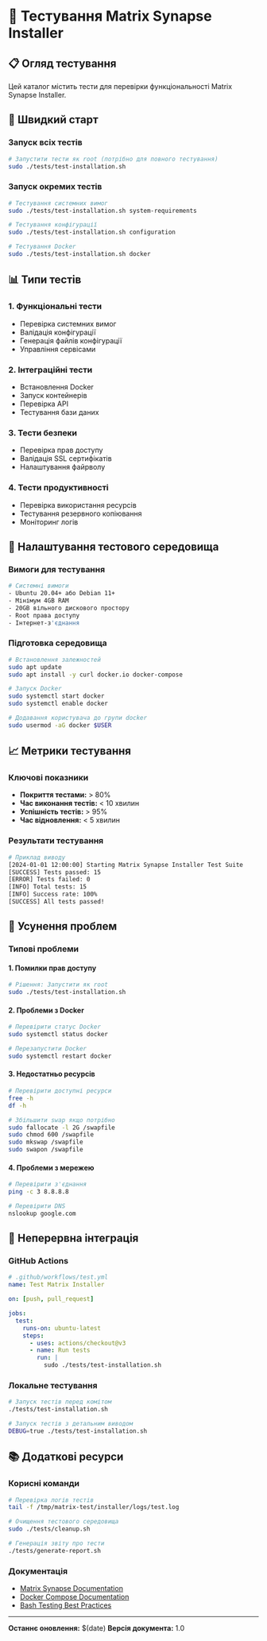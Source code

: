 # 🧪 Тестування Matrix Synapse Installer

## 📋 Огляд тестування

Цей каталог містить тести для перевірки функціональності Matrix Synapse Installer.

## 🚀 Швидкий старт

### Запуск всіх тестів

```bash
# Запустити тести як root (потрібно для повного тестування)
sudo ./tests/test-installation.sh
```

### Запуск окремих тестів

```bash
# Тестування системних вимог
sudo ./tests/test-installation.sh system-requirements

# Тестування конфігурації
sudo ./tests/test-installation.sh configuration

# Тестування Docker
sudo ./tests/test-installation.sh docker
```

## 📊 Типи тестів

### 1. **Функціональні тести**
- Перевірка системних вимог
- Валідація конфігурації
- Генерація файлів конфігурації
- Управління сервісами

### 2. **Інтеграційні тести**
- Встановлення Docker
- Запуск контейнерів
- Перевірка API
- Тестування бази даних

### 3. **Тести безпеки**
- Перевірка прав доступу
- Валідація SSL сертифікатів
- Налаштування файрволу

### 4. **Тести продуктивності**
- Перевірка використання ресурсів
- Тестування резервного копіювання
- Моніторинг логів

## 🔧 Налаштування тестового середовища

### Вимоги для тестування

```bash
# Системні вимоги
- Ubuntu 20.04+ або Debian 11+
- Мінімум 4GB RAM
- 20GB вільного дискового простору
- Root права доступу
- Інтернет-з'єднання
```

### Підготовка середовища

```bash
# Встановлення залежностей
sudo apt update
sudo apt install -y curl docker.io docker-compose

# Запуск Docker
sudo systemctl start docker
sudo systemctl enable docker

# Додавання користувача до групи docker
sudo usermod -aG docker $USER
```

## 📈 Метрики тестування

### Ключові показники

- **Покриття тестами:** > 80%
- **Час виконання тестів:** < 10 хвилин
- **Успішність тестів:** > 95%
- **Час відновлення:** < 5 хвилин

### Результати тестування

```bash
# Приклад виводу
[2024-01-01 12:00:00] Starting Matrix Synapse Installer Test Suite
[SUCCESS] Tests passed: 15
[ERROR] Tests failed: 0
[INFO] Total tests: 15
[INFO] Success rate: 100%
[SUCCESS] All tests passed!
```

## 🐛 Усунення проблем

### Типові проблеми

#### 1. **Помилки прав доступу**
```bash
# Рішення: Запустити як root
sudo ./tests/test-installation.sh
```

#### 2. **Проблеми з Docker**
```bash
# Перевірити статус Docker
sudo systemctl status docker

# Перезапустити Docker
sudo systemctl restart docker
```

#### 3. **Недостатньо ресурсів**
```bash
# Перевірити доступні ресурси
free -h
df -h

# Збільшити swap якщо потрібно
sudo fallocate -l 2G /swapfile
sudo chmod 600 /swapfile
sudo mkswap /swapfile
sudo swapon /swapfile
```

#### 4. **Проблеми з мережею**
```bash
# Перевірити з'єднання
ping -c 3 8.8.8.8

# Перевірити DNS
nslookup google.com
```

## 🔄 Неперервна інтеграція

### GitHub Actions

```yaml
# .github/workflows/test.yml
name: Test Matrix Installer

on: [push, pull_request]

jobs:
  test:
    runs-on: ubuntu-latest
    steps:
      - uses: actions/checkout@v3
      - name: Run tests
        run: |
          sudo ./tests/test-installation.sh
```

### Локальне тестування

```bash
# Запуск тестів перед комітом
./tests/test-installation.sh

# Запуск тестів з детальним виводом
DEBUG=true ./tests/test-installation.sh
```

## 📚 Додаткові ресурси

### Корисні команди

```bash
# Перевірка логів тестів
tail -f /tmp/matrix-test/installer/logs/test.log

# Очищення тестового середовища
sudo ./tests/cleanup.sh

# Генерація звіту про тести
./tests/generate-report.sh
```

### Документація

- [Matrix Synapse Documentation](https://matrix-org.github.io/synapse/)
- [Docker Compose Documentation](https://docs.docker.com/compose/)
- [Bash Testing Best Practices](https://github.com/kward/shunit2)

---

**Останнє оновлення:** $(date)
**Версія документа:** 1.0 